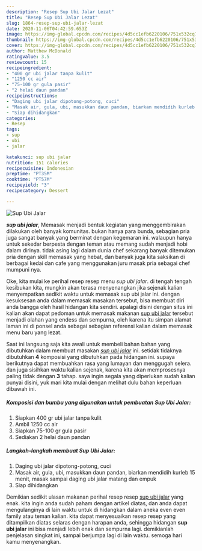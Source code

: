 ```yaml
---
description: "Resep Sup Ubi Jalar Lezat"
title: "Resep Sup Ubi Jalar Lezat"
slug: 1864-resep-sup-ubi-jalar-lezat
date: 2020-11-06T04:42:59.653Z
image: https://img-global.cpcdn.com/recipes/4d5cc1efb6220106/751x532cq70/sup-ubi-jalar-foto-resep-utama.jpg
thumbnail: https://img-global.cpcdn.com/recipes/4d5cc1efb6220106/751x532cq70/sup-ubi-jalar-foto-resep-utama.jpg
cover: https://img-global.cpcdn.com/recipes/4d5cc1efb6220106/751x532cq70/sup-ubi-jalar-foto-resep-utama.jpg
author: Matthew McDonald
ratingvalue: 3.5
reviewcount: 15
recipeingredient:
- "400 gr ubi jalar tanpa kulit"
- "1250 cc air"
- "75-100 gr gula pasir"
- "2 helai daun pandan"
recipeinstructions:
- "Daging ubi jalar dipotong-potong, cuci"
- "Masak air, gula, ubi, masukkan daun pandan, biarkan mendidih kurleb 15 menit, masak sampai daging ubi jalar matang dan empuk"
- "Siap dihidangkan"
categories:
- Resep
tags:
- sup
- ubi
- jalar

katakunci: sup ubi jalar 
nutrition: 151 calories
recipecuisine: Indonesian
preptime: "PT35M"
cooktime: "PT57M"
recipeyield: "3"
recipecategory: Dessert

---
```



![Sup Ubi Jalar](https://img-global.cpcdn.com/recipes/4d5cc1efb6220106/751x532cq70/sup-ubi-jalar-foto-resep-utama.jpg)

<b><i>sup ubi jalar</i></b>, Memasak menjadi bentuk kegiatan yang menggembirakan dilakukan oleh banyak komunitas. bukan hanya para bunda, sebagian pria juga sangat banyak yang berminat dengan kegemaran ini. walaupun hanya untuk sekedar berpesta dengan teman atau memang sudah menjadi hobi dalam dirinya. tidak asing lagi dalam dunia chef sekarang banyak ditemukan pria dengan skill memasak yang hebat, dan banyak juga kita saksikan di berbagai kedai dan cafe yang menggunakan juru masak pria sebagai chef mumpuni nya.



Oke, kita mulai ke perihal resep resep menu <i>sup ubi jalar</i>. di tengah tengah kesibukan kita, mungkin akan terasa menyenangkan jika sejenak kalian menyempatkan sedikit waktu untuk memasak sup ubi jalar ini. dengan kesuksesan anda dalam memasak masakan tersebut, bisa membuat diri anda bangga oleh hasil hidangan kita sendiri. apalagi disini dengan situs ini kalian akan dapat pedoman untuk memasak makanan <u>sup ubi jalar</u> tersebut menjadi olahan yang endess dan sempurna, oleh karena itu simpan alamat laman ini di ponsel anda sebagai sebagian referensi kalian dalam memasak menu baru yang lezat.


Saat ini langsung saja kita awali untuk membeli bahan bahan yang dibutuhkan dalam membuat masakan <u><i>sup ubi jalar</i></u> ini. setidak tidaknya dibutuhkan <b>4</b> komposisi yang dibutuhkan pada hidangan ini. supaya berikutnya dapat membuahkan rasa yang lumayan dan menggugah selera. dan juga sisihkan waktu kalian sejenak, karena kita akan memprosesnya paling tidak dengan <b>3</b> tahap. saya ingin segala yang diperlukan sudah kalian punyai disini, yuk mari kita mulai dengan melihat dulu bahan keperluan dibawah ini.

<!--inarticleads1-->

##### Komposisi dan bumbu yang digunakan untuk pembuatan Sup Ubi Jalar:

1. Siapkan 400 gr ubi jalar tanpa kulit
1. Ambil 1250 cc air
1. Siapkan 75-100 gr gula pasir
1. Sediakan 2 helai daun pandan




<!--inarticleads2-->

##### Langkah-langkah membuat Sup Ubi Jalar:

1. Daging ubi jalar dipotong-potong, cuci
1. Masak air, gula, ubi, masukkan daun pandan, biarkan mendidih kurleb 15 menit, masak sampai daging ubi jalar matang dan empuk
1. Siap dihidangkan




Demikian sedikit ulasan makanan perihal resep resep <u>sup ubi jalar</u> yang enak. kita ingin anda sudah paham dengan artikel diatas, dan anda dapat mengulanginya di lain waktu untuk di hidangkan dalam aneka even even family atau teman kalian. kita dapat menyesuaikan resep resep yang ditampilkan diatas selaras dengan harapan anda, sehingga hidangan <b>sup ubi jalar</b> ini bisa menjadi lebih enak dan sempurna lagi. demikianlah penjelasan singkat ini, sampai berjumpa lagi di lain waktu. semoga hari kamu menyenangkan.
